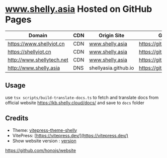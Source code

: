 # www.shelly.asia Hosted on GitHub Pages

| Domain                    | CDN | Origin Site          | GitHub Pages of                  |
| ------------------------- | --- | -------------------- | -------------------------------- |
| https://www.shellyiot.cn  | CDN | www.shelly.asia      | https://github.com/shellyiot/www |
| https://shellyiot.cn      | CDN | www.shelly.asia      | https://github.com/shellyiot/www |
| http://www.shellytech.net | CDN | www.shelly.asia      | https://github.com/shellyiot/www |
| http://www.shelly.asia    | DNS | shellyasia.github.io | https://github.com/shellyiot/www |


## Usage 

use `tsx scripts/build-translate-docs.ts` to fetch and translate docs from official website https://kb.shelly.cloud/docs/ and save to `docs` folder

## Credits

- Theme: [vitepress-theme-shelly](https://www.shellyiot.cn/shelly-theme-demo)
- VitePress: [https://vitepress.dev/](https://vitepress.dev/)
- Show website version : [version](https://www.shelly.asia/version)


https://github.com/honojs/website
